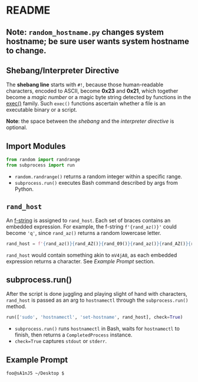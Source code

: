 # README

## Note: `random_hostname.py` changes system hostname; be sure user wants system hostname to change.

## Shebang/Interpreter Directive

The **shebang line** starts with `#!`, because those human-readable characters, encoded to ASCII, become **0x23** and **0x21**, which together become a _magic number_ or a magic byte string detected by functions in the [exec()](http://man7.org/linux/man-pages/man3/exec.3.html) family. Such `exec()` functions ascertain whether a file is an executable binary or a script.

**Note**: the space between the _shebang_ and the _interpreter directive_ is optional.

## Import Modules

```python
from random import randrange
from subprocess import run
```

- `random.randrange()` returns a random integer within a specific range.
- `subprocess.run()` executes Bash command described by args from Python.

## `rand_host`

An [f-string](https://www.python.org/dev/peps/pep-0498/) is assigned to `rand_host`. Each set of braces contains an embedded expression. For example, the f-string `f'{rand_az()}'` could become `'q'`, since `rand_az()` returns a random lowercase letter.

```python
rand_host = f'{rand_az()}{rand_AZ()}{rand_09()}{rand_az()}{rand_AZ()}{rand_09()}'
```

`rand_host` would contain something akin to `mV4jA8`, as each embedded expression returns a character. See _Example Prompt_ section.

## subprocess.run()

After the script is done juggling and playing slight of hand with characters, `rand_host` is passed as an arg to `hostnamectl` through the `subprocess.run()` method.

```python
run(['sudo', 'hostnamectl', 'set-hostname', rand_host], check=True)
```

- `subprocess.run()` runs `hostnamectl` in Bash, waits for `hostnamectl` to finish, then returns a `CompletedProcess` instance.
- `check=True` captures `stdout` or `stderr`.

## Example Prompt

```shell
foo@sA1nJ5 ~/Desktop $
```
